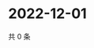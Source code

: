 # 2022-12-01

共 0 条

<!-- BEGIN WEIBO -->
<!-- 最后更新时间 Thu Dec 01 2022 09:22:29 GMT+0800 (China Standard Time) -->

<!-- END WEIBO -->
